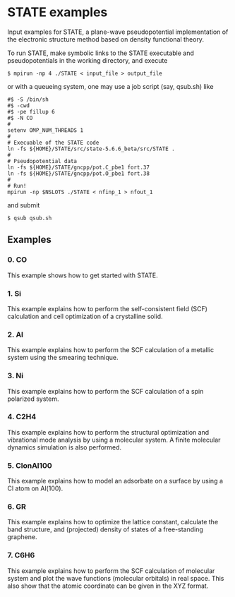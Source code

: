 # STATE examples

Input examples for STATE, a plane-wave pseudopotential implementation of
the electronic structure method based on density functional theory.

To run STATE, make symbolic links to the STATE executable and pseudopotentials in the working directory, and execute

    $ mpirun -np 4 ./STATE < input_file > output_file

or with a queueing system, one may use a job script (say, qsub.sh) like

    #$ -S /bin/sh
    #$ -cwd
    #$ -pe fillup 6
    #$ -N CO
    #
    setenv OMP_NUM_THREADS 1
    #
    # Execuable of the STATE code
    ln -fs ${HOME}/STATE/src/state-5.6.6_beta/src/STATE .
    #
    # Pseudopotential data
    ln -fs ${HOME}/STATE/gncpp/pot.C_pbe1 fort.37
    ln -fs ${HOME}/STATE/gncpp/pot.O_pbe1 fort.38
    # 
    # Run!
    mpirun -np $NSLOTS ./STATE < nfinp_1 > nfout_1

and submit

    $ qsub qsub.sh

## Examples

### 0. CO
This example shows how to get started with STATE.

### 1. Si
This example explains how to perform the self-consistent field (SCF) calculation and cell optimization of a crystalline solid.

### 2. Al
This example explains how to perform the SCF calculation of a metallic system using the smearing technique.

### 3. Ni
This example explains how to perform the SCF calculation of a spin polarized system.

### 4. C2H4
This example explains how to perform the structural optimization and vibrational mode analysis by using a molecular system.
A finite molecular dynamics simulation is also performed.

### 5. ClonAl100
This example explains how to model an adsorbate on a surface by using a Cl atom on Al(100).

### 6. GR
This example explains how to optimize the lattice constant, calculate the band structure, and (projected) density of states of a free-standing graphene.

### 7. C6H6
This example explains how to perform the SCF calculation of molecular system and plot the wave functions (molecular orbitals) in real space. This also show that the atomic coordinate can be given in the XYZ format.
